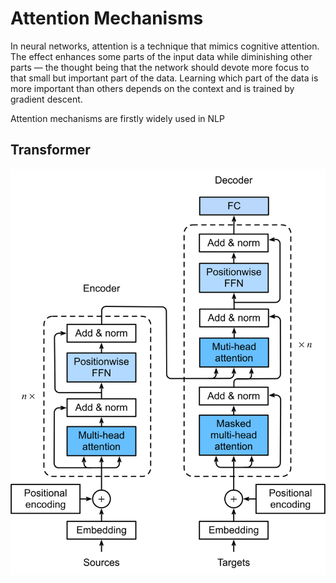 # Attention Mechanisms

In neural networks, attention is a technique that mimics cognitive attention. The effect enhances some parts of the input data while diminishing other parts — the thought being that the network should devote more focus to that small but important part of the data. Learning which part of the data is more important than others depends on the context and is trained by gradient descent.

Attention mechanisms are firstly widely used in NLP

## Transformer

<img src="./transformer.svg" class="centerImage">